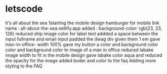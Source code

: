 # letscode
it's all about the sea
1starting the mobile design
hamburger for mobile
link name : all-about-the-sea.netlify.app
added : background-color: rgb(23, 23, 128)
reduced ship image
color for label text
addded a space between the input fullname and email input
padded the dwag div given them 1 em 
gave man-in-office- width 100%
gave my button a color and background color
color and background color to image of a man in office
reduced labake image width to fit in the mobile design
gave labake color aqua and reduced the opacity for the image
added boder  and color to the faq
Adding more styling to the FAQ